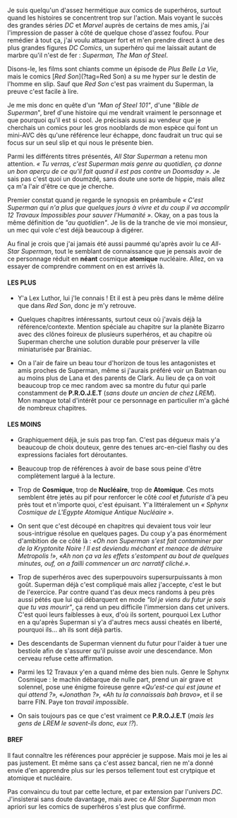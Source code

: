 Je suis quelqu'un d'assez hermétique aux comics de superhéros, surtout quand les histoires se concentrent trop sur l'action. Mais voyant le succès des grandes séries *DC* et *Marvel* auprès de certains de mes amis, j'ai l'impression de passer à côté de quelque chose d'assez foufou. Pour remédier à tout ça, j'ai voulu attaquer fort et m'en prendre direct à une des plus grandes figures *DC Comics*, un superhéro qui me laissait autant de marbre qu'il n'est de fer : *Superman, The Man of Steel*.

Disons-le, les films sont chiants comme un épisode de *Plus Belle La Vie*, mais le comics [*Red Son*](?tag=Red Son) a su me hyper sur le destin de l'homme en slip. Sauf que *Red Son* c'est pas vraiment du Superman, la preuve c'est facile à lire. 

Je me mis donc en quête d'un *"Man of Steel 101"*, d'une *"Bible de Superman*", bref d'une histoire qui me vendrait vraiment le personnage et que pourquoi qu'il est si cool. Je précisais aussi au vendeur que je cherchais un comics pour les gros nooblards de mon espèce qui font un mini-AVC dès qu'une référence leur échappe, donc faudrait un truc qui se focus sur un seul slip et qui nous le présente bien. 

Parmi les différents titres présentés, *All Star Superman* a retenu mon attention. *&laquo; Tu verras, c'est Superman mais genre au quotidien, ça donne un bon aperçu de ce qu'il fait quand il est pas contre un Doomsday &raquo;*. Je sais pas c'est quoi un doumzdé, sans doute une sorte de hippie, mais allez ça m'a l'air d'être ce que je cherche.

Premier constat quand je regarde le synopsis en préambule *&laquo; C'est Superman qui n'a plus que quelques jours à vivre et du coup il va accomplir 12 Travaux Impossibles pour sauver l'Humanité &raquo;*. Okay, on a pas tous la même définition de *"au quotidien"*. Je lis de la tranche de vie moi monsieur, un mec qui vole c'est déjà beaucoup à digérer.

Au final je crois que j'ai jamais été aussi paummé qu'après avoir lu ce *All-Star Superman*, tout le semblant de connaissance que je pensais avoir de ce personnage réduit en **néant** cosmique **atomique** nucléaire. Allez, on va essayer de comprendre comment on en est arrivés là.

#### LES PLUS

* Y'a Lex Luthor, lui j'le connais ! Et il est à peu près dans le même délire que dans *Red Son*, donc je m'y retrouve.

* Quelques chapitres intéressants, surtout ceux où j'avais déjà la référence/contexte. Mention spéciale au chapitre sur la planète Bizarro avec des clônes foireux de plusieurs superhéros, et au chapitre où Superman cherche une solution durable pour préserver la ville miniaturisée par Brainiac. 

* On a l'air de faire un beau tour d'horizon de tous les antagonistes et amis proches de Superman, même si j'aurais préféré voir un Batman ou au moins plus de Lana et des parents de Clark. Au lieu de ça on voit beaucoup trop ce mec random avec sa montre du futur qui parle constamment de **P.R.O.J.E.T** (*sans doute un ancien de chez LREM*). Mon manque total d'intérêt pour ce personnage en particulier m'a gâché de nombreux chapitres.

#### LES MOINS

* Graphiquement déjà, je suis pas trop fan. C'est pas dégueux mais y'a beaucoup de choix douteux, genre des tenues arc-en-ciel flashy ou des expressions faciales fort déroutantes.

* Beaucoup trop de références à avoir de base sous peine d'être complètement largué à la lecture.

* Trop de **Cosmique**, trop de **Nucléaire**, trop de **Atomique**. Ces mots semblent être jetés au pif pour renforcer le côté *cool* et *futuriste* d'à peu près tout et n'importe quoi, c'est épuisant. Y'a littéralement un *&laquo; Sphynx Cosmique de L'Egypte Atomique Antique Nucléaire &raquo;*.

* On sent que c'est découpé en chapitres qui devaient tous voir leur sous-intrigue résolue en quelques pages. Du coup y'a pas énormément d'ambition de ce côté là : *&laquo;Oh non Superman s'est fait contaminer par de la Kryptonite Noire ! Il est deviendu méchant et menace de détruire Metropolis !&raquo;*, *&laquo;Ah non ça va les effets s'estompent au bout de quelques minutes, ouf, on a failli commencer un arc narratif cliché.&raquo;*.

* Trop de superhéros avec des superpouvoirs supersurpuissants à mon goût. Superman déjà c'est compliqué mais allez j'accepte, c'est le but de l'exercice. Par contre quand t'as deux mecs randoms à peu près aussi pétés que lui qui débarquent en mode *"lol je viens du futur je sais que tu vas mourir"*, ça rend un peu difficile l'immersion dans cet univers. C'est quoi leurs faiblesses à eux, d'où ils sortent, pourquoi Lex Luthor en a qu'après Superman si y'a d'autres mecs aussi cheatés en liberté, pourquoi ils... ah ils sont déjà partis. 

* Des descendants de Superman viennent du futur pour l'aider à tuer une bestiole afin de s'assurer qu'il puisse avoir une descendance. Mon cerveau refuse cette affirmation.

* Parmi les 12 Travaux y'en a quand même des bien nuls. Genre le Sphynx Cosmique : le machin débarque de nulle part, prend un air grave et solennel, pose une énigme foireuse genre *&laquo;Qu'est-ce qui est jaune et qui attend ?&raquo;, &laquo;Jonathan ?&raquo;, &laquo;Ah tu la connaissais bah bravo&raquo;*, et il se barre FIN. Paye ton *travail impossible*.

* On sais toujours pas ce que c'est vraiment ce **P.R.O.J.E.T** (*mais les gens de LREM le savent-ils donc, eux !?*).

#### BREF

Il faut connaître les références pour apprécier je suppose. Mais moi je les ai pas justement. Et même sans ça c'est assez bancal, rien ne m'a donné envie d'en apprendre plus sur les persos tellement tout est crytpique et atomique et nucléaire.

Pas convaincu du tout par cette lecture, et par extension par l'univers *DC*. J'insisterai sans doute davantage, mais avec ce *All Star Superman* mon apriori sur les comics de superhéros s'est plus que confirmé.